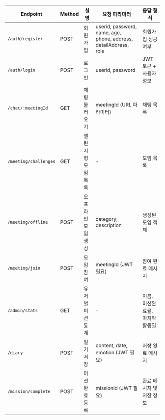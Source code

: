 | Endpoint              | Method | 설명         | 요청 파라미터                                                          | 응답 형식              |
| --------------------- | ------ | ---------- | ---------------------------------------------------------------- | ------------------ |
| `/auth/register`      | POST   | 회원가입       | userid, password, name, age, phone, address, detailAddress, role | 회원가입 성공 여부         |
| `/auth/login`         | POST   | 로그인        | userid, password                                                 | JWT 토큰 + 사용자 정보    |
| `/chat/:meetingId`    | GET    | 채팅 불러오기    | meetingId (URL 파라미터)                                             | 채팅 목록              |
| `/meeting/challenges` | GET    | 챌린지형 모임 목록 | -                                                                | 모임 목록              |
| `/meeting/offline`    | POST   | 오프라인 모임 생성 | category, description                                            | 생성된 모임 객체          |
| `/meeting/join`       | POST   | 모임 참여      | meetingId (JWT 필요)                                               | 참여 완료 메시지          |
| `/admin/stats`        | GET    | 유저별 미션 통계  | -                                                                | 이름, 미션완료율, 마지막 활동일 |
| `/diary`              | POST   | 일기 저장      | content, date, emotion (JWT 필요)                                  | 저장 완료 메시지          |
| `/mission/complete`   | POST   | 미션 완료 등록   | missionId (JWT 필요)                                               | 완료 메시지 및 저장 정보     |
